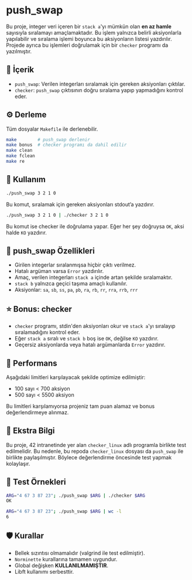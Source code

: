 # push_swap

Bu proje, integer veri içeren bir `stack a`'yı mümkün olan **en az hamle** sayısıyla sıralamayı amaçlamaktadır. Bu işlem yalnızca belirli aksiyonlarla yapılabilir ve sıralama işlemi boyunca bu aksiyonların listesi yazdırılır. Projede ayrıca bu işlemleri doğrulamak için bir `checker` programı da yazılmıştır.

## 📁 İçerik

- `push_swap`: Verilen integerları sıralamak için gereken aksiyonları çıktılar.
- `checker`: `push_swap` çıktısının doğru sıralama yapıp yapmadığını kontrol eder.

## ⚙️ Derleme

Tüm dosyalar `Makefile` ile derlenebilir.

```bash
make        # push_swap derlenir
make bonus  # checker programı da dahil edilir
make clean
make fclean
make re
```

## 🧠 Kullanım

```bash
./push_swap 3 2 1 0
```

Bu komut, sıralamak için gereken aksiyonları stdout’a yazdırır.

```bash
./push_swap 3 2 1 0 | ./checker 3 2 1 0
```

Bu komut ise checker ile doğrulama yapar. Eğer her şey doğruysa `OK`, aksi halde `KO` yazdırır.

## 📌 push_swap Özellikleri

- Girilen integerlar sıralanmışsa hiçbir çıktı verilmez.
- Hatalı argüman varsa `Error` yazdırılır.
- Amaç, verilen integerları `stack a` içinde artan şekilde sıralamaktır.
- `stack b` yalnızca geçici taşıma amaçlı kullanılır.
- Aksiyonlar: `sa`, `sb`, `ss`, `pa`, `pb`, `ra`, `rb`, `rr`, `rra`, `rrb`, `rrr`

## ⭐ Bonus: checker

- `checker` programı, stdin'den aksiyonları okur ve `stack a`'yı sıralayıp sıralamadığını kontrol eder.
- Eğer `stack a` sıralı ve `stack b` boş ise `OK`, değilse `KO` yazdırır.
- Geçersiz aksiyonlarda veya hatalı argümanlarda `Error` yazdırır.

## 🎯 Performans

Aşağıdaki limitleri karşılayacak şekilde optimize edilmiştir:

- 100 sayı < 700 aksiyon
- 500 sayı < 5500 aksiyon

Bu limitleri karşılamıyorsa projeniz tam puan alamaz ve bonus değerlendirmeye alınmaz.

## 📂 Ekstra Bilgi

Bu proje, 42 intranetinde yer alan `checker_linux` adlı programla birlikte test edilmelidir. Bu nedenle, bu repoda `checker_linux` dosyası da `push_swap` ile birlikte paylaşılmıştır. Böylece değerlendirme öncesinde test yapmak kolaylaşır.

## 🧪 Test Örnekleri

```bash
ARG="4 67 3 87 23"; ./push_swap $ARG | ./checker $ARG
OK

ARG="4 67 3 87 23"; ./push_swap $ARG | wc -l
6
```

## 🛡 Kurallar

- Bellek sızıntısı olmamalıdır (valgrind ile test edilmiştir).
- `Norminette` kurallarına tamamen uygundur.
- Global değişken **KULLANILMAMIŞTIR**.
- Libft kullanımı serbesttir.
